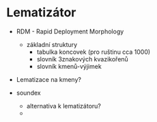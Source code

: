 # Lematizátor

* RDM - Rapid Deployment Morphology
    * základní struktury
        * tabulka koncovek (pro ruštinu cca 1000)
        * slovník 3znakových kvazikořenů
        * slovník kmenů-výjimek

* Lematizace na kmeny?

* soundex
    * alternativa k lematizátoru?
    * 